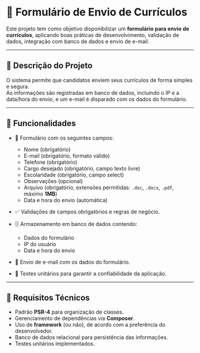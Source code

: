# 📌 Formulário de Envio de Currículos  

Este projeto tem como objetivo disponibilizar um **formulário para envio de currículos**, aplicando boas práticas de desenvolvimento, validação de dados, integração com banco de dados e envio de e-mail.  

---

## 🚀 Descrição do Projeto  
O sistema permite que candidatos enviem seus currículos de forma simples e segura.  
As informações são registradas em banco de dados, incluindo o IP e a data/hora do envio, e um e-mail é disparado com os dados do formulário.  

---

## 📝 Funcionalidades  
- 📌 Formulário com os seguintes campos:  
  - Nome (obrigatório)  
  - E-mail (obrigatório, formato válido)  
  - Telefone (obrigatório)  
  - Cargo desejado (obrigatório, campo texto livre)  
  - Escolaridade (obrigatório, campo select)  
  - Observações (opcional)  
  - Arquivo (obrigatório, extensões permitidas: `.doc`, `.docx`, `.pdf`, máximo **1MB**)  
  - Data e hora do envio (automática)  

- ✅ Validações de campos obrigatórios e regras de negócio.  
- 🗄️ Armazenamento em banco de dados contendo:  
  - Dados do formulário  
  - IP do usuário  
  - Data e hora do envio  

- 📧 Envio de e-mail com os dados do formulário.  
- 🧪 Testes unitários para garantir a confiabilidade da aplicação.  

---

## 📂 Requisitos Técnicos  
- Padrão **PSR-4** para organização de classes.  
- Gerenciamento de dependências via **Composer**.  
- Uso de **framework** (ou não), de acordo com a preferência do desenvolvedor.  
- Banco de dados relacional para persistência das informações.  
- Testes unitários implementados.   

